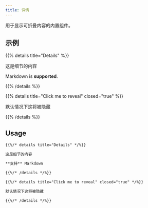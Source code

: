 ```yaml
---
title: 详情
---
```


用于显示可折叠内容的内置组件。

<!--more-->

## 示例

{{% details title="Details" %}}

这是细节的内容

Markdown is **supported**.

{{% /details %}}

{{% details title="Click me to reveal" closed="true" %}}

默认情况下这将被隐藏

{{% /details %}}

## Usage

````markdown
{{%/* details title="Details" */%}}

这是细节的内容

**支持** Markdown

{{%/* /details */%}}
````

````markdown
{{%/* details title="Click me to reveal" closed="true" */%}}

默认情况下这将被隐藏

{{%/* /details */%}}
````
